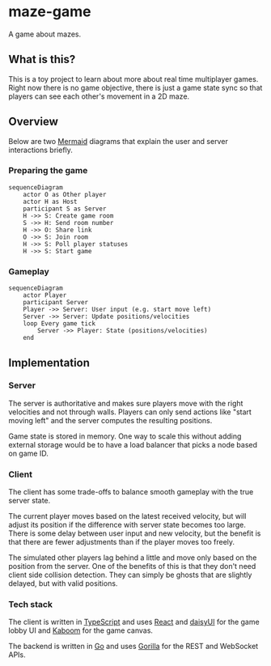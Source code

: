 # maze-game
A game about mazes.

## What is this?
This is a toy project to learn about more about real time multiplayer games. Right now there is no game objective, there is just a game state sync so that players can see each other's movement in a 2D maze.

## Overview
Below are two [Mermaid](https://mermaid-js.github.io/mermaid/#/) diagrams that explain the user and server interactions briefly.

### Preparing the game
```mermaid
sequenceDiagram
    actor O as Other player
    actor H as Host
    participant S as Server
    H ->> S: Create game room
    S ->> H: Send room number
    H ->> O: Share link
    O ->> S: Join room
    H ->> S: Poll player statuses
    H ->> S: Start game
```

### Gameplay
```mermaid
sequenceDiagram
    actor Player
    participant Server
    Player ->> Server: User input (e.g. start move left)
    Server ->> Server: Update positions/velocities
    loop Every game tick
        Server ->> Player: State (positions/velocities)
    end
```

## Implementation

### Server
The server is authoritative and makes sure players move with the right velocities and not through walls. Players can only send actions like "start moving left" and the server computes the resulting positions.

Game state is stored in memory. One way to scale this without adding external storage would be to have a load balancer that picks a node based on game ID.

### Client
The client has some trade-offs to balance smooth gameplay with the true server state.

The current player moves based on the latest received velocity, but will adjust its position if the difference with server state becomes too large. There is some delay between user input and new velocity, but the benefit is that there are fewer adjustments than if the player moves too freely.

The simulated other players lag behind a little and move only based on the position from the server. One of the benefits of this is that they don't need client side collision detection. They can simply be ghosts that are slightly delayed, but with valid positions.

### Tech stack
The client is written in [TypeScript](https://www.typescriptlang.org/) and  uses [React](https://reactjs.org/) and [daisyUI](https://daisyui.com/) for the game lobby UI and [Kaboom](https://kaboomjs.com/) for the game canvas.

The backend is written in [Go](https://go.dev/) and uses [Gorilla](https://www.gorillatoolkit.org/) for the REST and WebSocket APIs.